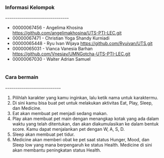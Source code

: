 ### Informasi Kelompok <br>
-------------------------------- <br>

- 00000067456 - Angelima Khosina https://github.com/angelimakhosina/UTS-PTI-LEC.git<br>
- 00000067471 - Christian Yoga Shandy Kurniadi<br>
- 00000065448 - Ryu Ivan Wijaya https://github.com/Ryuivan/UTS.git<br>
- 00000065031 - Vianca Vanesia Barhan https://github.com/Vnesiav/UMNGotcha-UTS-PTI-LEC.git<br>
- 00000067030 - Walter Adrian Samuel<br><br>

### Cara bermain<br>
---------------------------- <br>
1. Pilihlah karakter yang kamu inginkan, lalu ketik nama untuk karaktermu.<br>
2. Di sini kamu bisa buat pet untuk melakukan aktivitas Eat, Play, Sleep, dan Medicine.<br>
3. Eat akan membuat pet menjadi sedang makan.<br>
4. Play akan membuat pet main dengan menangkap kotak yang ada dalam waktu yang telah ditentukan, dan akan diakumulasikan ke dalam bentuk score. Kamu dapat menjalankan pet dengan W, A, S, D.<br>
5. Sleep akan membuat pet tidur. <br>
6. Medicine akan memberi obat ke pet saat status Hunger, Mood, dan Sleep low yang mana berpengaruh ke status Health. Medicine di sini akan membantu peningkatan status Health.<br>